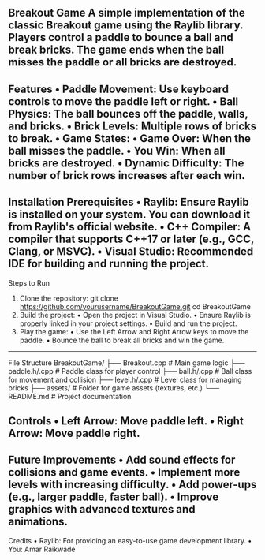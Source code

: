 **Breakout Game**
A simple implementation of the classic Breakout game using the Raylib library. Players control a paddle to bounce a ball and break bricks. The game ends when the ball misses the paddle or all bricks are destroyed.
---
**Features**
•	Paddle Movement: Use keyboard controls to move the paddle left or right.
•	Ball Physics: The ball bounces off the paddle, walls, and bricks.
•	Brick Levels: Multiple rows of bricks to break.
•	Game States:
•	Game Over: When the ball misses the paddle.
•	You Win: When all bricks are destroyed.
•	Dynamic Difficulty: The number of brick rows increases after each win.
---
Installation
Prerequisites
•	Raylib: Ensure Raylib is installed on your system. You can download it from Raylib's official website.
•	C++ Compiler: A compiler that supports C++17 or later (e.g., GCC, Clang, or MSVC).
•	Visual Studio: Recommended IDE for building and running the project.
---
Steps to Run
1.	Clone the repository:
   git clone https://github.com/yourusername/BreakoutGame.git
   cd BreakoutGame
   2.	Build the project:
•	Open the project in Visual Studio.
•	Ensure Raylib is properly linked in your project settings.
•	Build and run the project.
3.	Play the game:
•	Use the Left Arrow and Right Arrow keys to move the paddle.
•	Bounce the ball to break all bricks and win the game.
---
File Structure
BreakoutGame/
├── Breakout.cpp       # Main game logic
├── paddle.h/.cpp      # Paddle class for player control
├── ball.h/.cpp        # Ball class for movement and collision
├── level.h/.cpp       # Level class for managing bricks
├── assets/            # Folder for game assets (textures, etc.)
└── README.md          # Project documentation

Controls
•	Left Arrow: Move paddle left.
•	Right Arrow: Move paddle right.
---
Future Improvements
•	Add sound effects for collisions and game events.
•	Implement more levels with increasing difficulty.
•	Add power-ups (e.g., larger paddle, faster ball).
•	Improve graphics with advanced textures and animations.
---
Credits
•	Raylib: For providing an easy-to-use game development library.
•	You: Amar Raikwade

